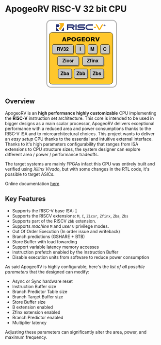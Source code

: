 # ApogeoRV RISC-V 32 bit CPU


<p align="center">
  <img src="Docs/Images/ApogeoRV.png" />
</p>


## Overview 

ApogeoRV is an **high performance highly customizable** CPU implementing the **RISC-V** instruction set architecture. This core is intended to be used in bigger designs as a main scalar processor, ApogeoRV delivers exceptional performance with a reduced area and power consumptions thanks to the RISC-V ISA and to microarchitectural choices. This project wants to deliver an *easy setup* CPU thanks to the essential and intuitive external interface. Thanks to it's high parameters configurability that ranges from ISA extensions to CPU structure sizes, the system designer can explore different area / power / performance tradeoffs.

The target systems are mainly FPGAs infact this CPU was entirely built and verified using *Xilinx Vivado*, but with some changes in the RTL code, it's possible to target ASICs. 

Online documentation [here](https://rv32-apogeo.readthedocs.io/en/latest/) 

## Key Features

* Supports the RISC-V base ISA: `I`
* Supports the RISCV extensions: `M`, `C`, `Zicsr`, `Zfinx`, `Zba`, `Zbs`
* Supports part of the RISCV `Zbb` extension.
* Supports *machine* `M` and *user* `U` privilege modes.
* Out Of Order Execution (In order issue and writeback)
* Branch predictions (GSHARE + BTB)
* Store Buffer with load fowarding
* Support variable latency memory accesses
* Instruction prefetch enabled by the Instruction Buffer
* Disable execution units from software to reduce power consumption

As said ApogeoRV is highly configurable, here's the *list of all possible parameters* that the designed can modify:

* Async or Sync hardware reset
* Instruction Buffer size 
* Branch Predictor Table size
* Branch Target Buffer size
* Store Buffer size 
* B extension enabled 
* Zfinx extension enabled 
* Branch Predictor enabled
* Multiplier latency

Adjusting these parameters can significantly alter the area, power, and maximum frequency.